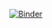 [![Binder](https://mybinder.org/badge.svg)](https://mybinder.org/v2/gh/oreillymedia/binder-feature-engineering/master)
